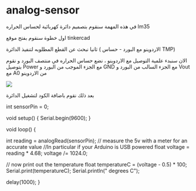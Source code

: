 # analog-sensor
في هذه المهمة سنقوم بتصميم دائرة كهربائية لحساس الحراره lm35 

اول خطوة سنقوم بفتح موقع tinkercad 

ثانيا نبحث عن القطع المطلوبه لتنفيذ الدائرة ( الاردوينو مع البورد - حساس TMP)

الان سنبدء علمية التوصيل مع الاردوينو ، نضع حساس الحراره في منتصف البورد و نقوم بتوصيل Power مع الجزء الموجب من البورد و GND مع الجزء السالب من البورد و Vout مع A0 من الاردوينو   

<img src=https://user-images.githubusercontent.com/108413904/181600029-c04a86d1-2a20-48ff-90a5-ebce06f9f3dd.png >

بعد ذلك نقوم باضافة الكود لتشغيل الدائرة 

int sensorPin = 0;
 
void setup()
{
  Serial.begin(9600);
}
 
void loop()
{
 
 int reading = analogRead(sensorPin);
 // measure the 5v with a meter for an accurate value
 //In particular if your Arduino is USB powered
 float voltage = reading * 4.68;
 voltage /= 1024.0;
 
 // now print out the temperature
 float temperatureC = (voltage - 0.5) * 100;
 Serial.print(temperatureC);
 Serial.println(" degrees C");
 
 delay(1000);
}
